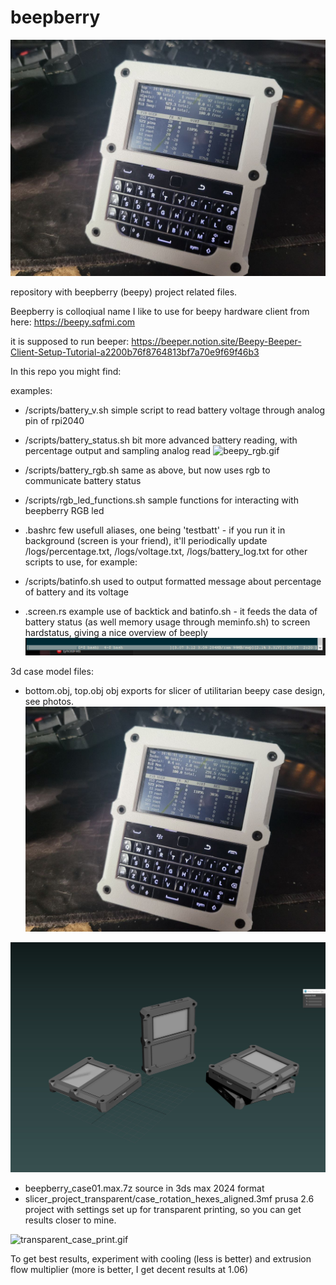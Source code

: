 # beepberry
![utilitarian_case_print_white.jpg](https://github.com/propiro/beepberry/blob/3a556ec64002ca9df37f7ab8232deb2f8d58547a/images/utilitarian_case_print_white.jpg)

repository with beepberry (beepy) project related files.

Beepberry is colloqiual name I like to use for beepy hardware client from here: 
https://beepy.sqfmi.com

it is supposed to run beeper:
https://beeper.notion.site/Beepy-Beeper-Client-Setup-Tutorial-a2200b76f8764813bf7a70e9f69f46b3



In this repo you might find:

examples:
- /scripts/battery_v.sh 
simple script to read battery voltage through analog pin of rpi2040

- /scripts/battery_status.sh
bit more advanced battery reading, with percentage output and sampling analog read
![beepy_rgb.gif](https://github.com/propiro/beepberry/blob/3a556ec64002ca9df37f7ab8232deb2f8d58547a/images/beepy_rgb.gif)


- /scripts/battery_rgb.sh
same as above, but now uses rgb to communicate battery status

- /scripts/rgb_led_functions.sh
sample functions for interacting with beepberry RGB led

- .bashrc
few usefull aliases, one being 'testbatt' - if you run it in background (screen is your friend), it'll periodically update /logs/percentage.txt, /logs/voltage.txt, /logs/battery_log.txt
for other scripts to use, for example:

- /scripts/batinfo.sh
used to output formatted message about percentage of battery and its voltage

- .screen.rs 
example use of backtick and batinfo.sh - it feeds the data of battery status  (as well memory usage through meminfo.sh) to screen hardstatus, giving a nice overview of beeply
![screen_hardstatus.png](https://github.com/propiro/beepberry/blob/3a556ec64002ca9df37f7ab8232deb2f8d58547a/images/screen_hardstatus.png)

3d case model files:
- bottom.obj, top.obj
 obj exports for slicer of utilitarian beepy case design, see photos.
![utilitarian_case_print_white.jpg](https://github.com/propiro/beepberry/blob/3a556ec64002ca9df37f7ab8232deb2f8d58547a/images/utilitarian_case_print_white.jpg)

![utilitarian_case_project_3d.jpg](https://github.com/propiro/beepberry/blob/3a556ec64002ca9df37f7ab8232deb2f8d58547a/images/utilitarian_case_project_3d.jpg)

- beepberry_case01.max.7z
  source in 3ds max 2024 format
- slicer_project_transparent/case_rotation_hexes_aligned.3mf
  prusa 2.6 project with settings set up for transparent printing, so you can get results closer to mine.

![transparent_case_print.gif](https://github.com/propiro/beepberry/blob/3a556ec64002ca9df37f7ab8232deb2f8d58547a/images/transparent_case_print.gif)

To get best results, experiment with cooling (less is better) and extrusion flow multiplier (more is better, I get decent results at 1.06)
